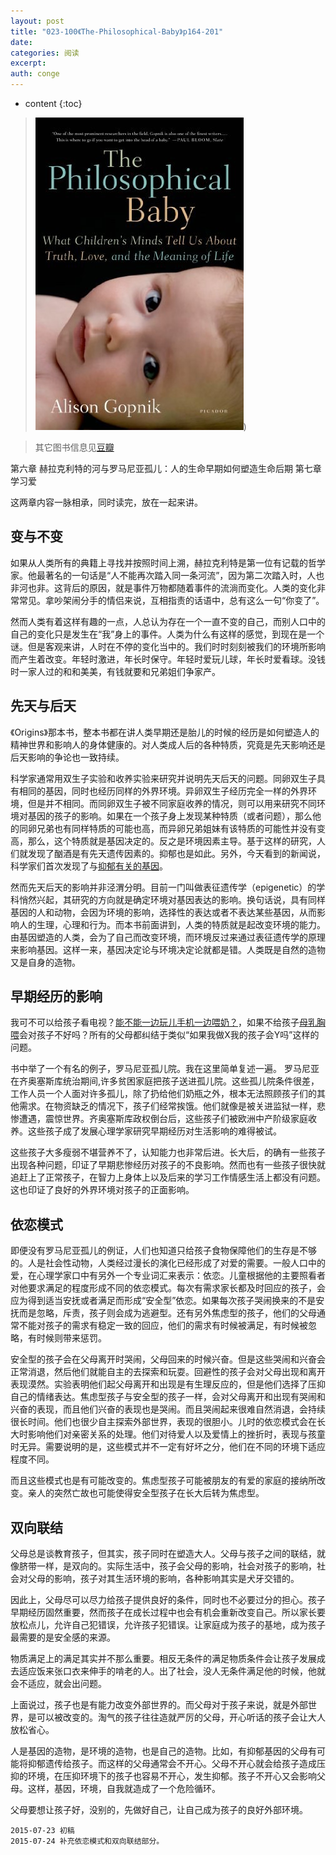 ```yaml
---
layout: post
title: "023-100《The-Philosophical-Baby》p164-201"
date:
categories: 阅读
excerpt:
auth: conge
---
```

* content
{:toc}

> ![The philosophical baby 封面](/assets/images/阅读/118382-dbbc7b134fe7047a.jpg))

> 其它图书信息见[豆瓣](http://book.douban.com/subject/5931067/)
 
第六章 赫拉克利特的河与罗马尼亚孤儿：人的生命早期如何塑造生命后期
第七章 学习爱

这两章内容一脉相承，同时读完，放在一起来讲。

## 变与不变

如果从人类所有的典籍上寻找并按照时间上溯，赫拉克利特是第一位有记载的哲学家。他最著名的一句话是“人不能再次踏入同一条河流”，因为第二次踏入时，人也非河也非。这背后的原因，就是事件万物都随着事件的流淌而变化。人类的变化非常常见。拿吵架闹分手的情侣来说，互相指责的话语中，总有这么一句“你变了”。

然而人类有着这样有趣的一点，人总认为存在一个一直不变的自己，而别人口中的自己的变化只是发生在“我”身上的事件。人类为什么有这样的感觉，到现在是一个谜。但是客观来讲，人时在不停的变化当中的。我们时时刻刻被我们的环境所影响而产生着改变。年轻时激进，年长时保守。年轻时爱玩儿球，年长时爱看球。没钱时一家人过的和和美美，有钱就要和兄弟姐们争家产。

## 先天与后天

《Origins》那本书，整本书都在讲人类早期还是胎儿的时候的经历是如何塑造人的精神世界和影响人的身体健康的。对人类成人后的各种特质，究竟是先天影响还是后天影响的争论也一致持续。

科学家通常用双生子实验和收养实验来研究并说明先天后天的问题。同卵双生子具有相同的基因，同时也经历同样的外界环境。异卵双生子经历完全一样的外界环境，但是并不相同。而同卵双生子被不同家庭收养的情况，则可以用来研究不同环境对基因的孩子的影响。如果在一个孩子身上发现某种特质（或者问题），那么他的同卵兄弟也有同样特质的可能也高，而异卵兄弟姐妹有该特质的可能性并没有变高，那么，这个特质就是基因决定的。反之是环境因素主导。基于这样的研究，人们就发现了酗酒是有先天遗传因素的。抑郁也是如此。另外，今天看到的新闻说，科学家们首次发现了与[抑郁有关的基因](http://www.nature.com/news/first-robust-genetic-links-to-depression-emerge-1.17979)。

然而先天后天的影响并非泾渭分明。目前一门叫做表征遗传学（epigenetic）的学科悄然兴起，其研究的方向就是确定环境对基因表达的影响。换句话说，具有同样基因的人和动物，会因为环境的影响，选择性的表达或者不表达某些基因，从而影响人的生理，心理和行为。而本书前面讲到，人类的特质就是起改变环境的能力。由基因塑造的人类，会为了自己而改变环境，而环境反过来通过表征遗传学的原理来影响基因。这样一来，基因决定论与环境决定论就都是错。人类既是自然的造物又是自身的造物。

## 早期经历的影响

我可不可以给孩子看电视？[能不能一边玩儿手机一边喂奶？](http://www.jianshu.com/p/cdff92d60805)，如果不给孩子[母乳胸喂](http://www.jianshu.com/p/25bc1b0bc965)会对孩子不好吗？所有的父母都纠结于类似“如果我做X我的孩子会Y吗”这样的问题。

书中举了一个有名的例子，罗马尼亚孤儿院。我在这里简单复述一遍。 罗马尼亚在齐奥塞斯库统治期间,许多贫困家庭把孩子送进孤儿院。这些孤儿院条件很差，工作人员一个人面对许多孤儿，除了扔给他们奶瓶之外，根本无法照顾孩子们的其他需求。在物资缺乏的情况下，孩子们经常挨饿。他们就像是被关进监狱一样，悲惨遭遇，震惊世界。齐奥塞斯库政权倒台后，这些孩子们被欧洲中产阶级家庭收养。这些孩子成了发展心理学家研究早期经历对生活影响的难得被试。

这些孩子大多瘦弱不堪营养不了，认知能力也非常后进。长大后，的确有一些孩子出现各种问题，印证了早期悲惨经历对孩子的不良影响。然而也有一些孩子很快就追赶上了正常孩子，在智力上身体上以及后来的学习工作情感生活上都没有问题。这也印证了良好的外界环境对孩子的正面影响。

## 依恋模式

即便没有罗马尼亚孤儿的例证，人们也知道只给孩子食物保障他们的生存是不够的。人是社会性动物，人类经过漫长的演化已经形成了对爱的需要。一般人口中的爱，在心理学家口中有另外一个专业词汇来表示：依恋。儿童根据他的主要照看者对他要求满足的程度形成不同的依恋模式。每次有需求家长都及时回应的孩子，会应为得到适当安抚或者满足而形成“安全型”依恋。如果每次孩子哭闹换来的不是安抚而是忽略，斥责，孩子则会成为逃避型。还有另外焦虑型的孩子，他们的父母通常不能对孩子的需求有稳定一致的回应，他们的需求有时候被满足，有时候被忽略，有时候则带来惩罚。

安全型的孩子会在父母离开时哭闹，父母回来的时候兴奋。但是这些哭闹和兴奋会正常消退，然后他们就能自主的去探索和玩耍。回避性的孩子会对父母出现和离开表现漠然。实验表明他们起父母离开和出现是有生理反应的，但是他们选择了压抑自己的情绪表达。焦虑型孩子与安全型的孩子一样，会对父母离开和出现有哭闹和兴奋的表现，而且他们兴奋的表现也是哭闹。而且哭闹起来很难自然消退，会持续很长时间。他们也很少自主探索外部世界，表现的很胆小。儿时的依恋模式会在长大时影响他们对亲密关系的处理。他们对待爱人以及爱情上的挫折时，表现与孩童时无异。需要说明的是，这些模式并不一定有好坏之分，他们在不同的环境下适应程度不同。

而且这些模式也是有可能改变的。焦虑型孩子可能被朋友的有爱的家庭的接纳所改变。亲人的突然亡故也可能使得安全型孩子在长大后转为焦虑型。

## 双向联结

父母总是谈教育孩子，但其实，孩子同时在塑造大人。父母与孩子之间的联结，就像脐带一样，是双向的。实际生活中，孩子会父母的影响，社会对孩子的影响，社会对父母的影响，孩子对其生活环境的影响，各种影响其实是犬牙交错的。

因此上，父母尽可以尽力给孩子提供良好的条件，同时也不必要过分的担心。孩子早期经历固然重要，然而孩子在成长过程中也会有机会重新改变自己。所以家长要放松点儿，允许自己犯错误，允许孩子犯错误。让家庭成为孩子的基地，成为孩子最需要的是安全感的来源。

物质满足上的满足其实并不那么重要。相反无条件的满足物质条件会让孩子发展成去适应饭来张口衣来伸手的啃老的人。出了社会，没人无条件满足他的时候，他就会不适应，就会出问题。

上面说过，孩子也是有能力改变外部世界的。而父母对于孩子来说，就是外部世界，是可以被改变的。淘气的孩子往往造就严厉的父母，开心听话的孩子会让大人放松省心。

人是基因的造物，是环境的造物，也是自己的造物。比如，有抑郁基因的父母有可能将抑郁遗传给孩子。而这样的父母通常会不开心。父母不开心就会给孩子造成压抑的环境，在压抑环境下的孩子也容易不开心，发生抑郁。孩子不开心又会影响父母。这样，基因，环境，自我就造成了一个危险循环。

父母要想让孩子好，没别的，先做好自己，让自己成为孩子的良好外部环境。

```
2015-07-23 初稿
2015-07-24 补充依恋模式和双向联结部分。
```
